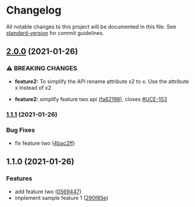 # Changelog

All notable changes to this project will be documented in this file. See [standard-version](https://github.com/conventional-changelog/standard-version) for commit guidelines.

## [2.0.0](https://github.com/azdigital-health/sample-repo-changelog/compare/v1.1.1...v2.0.0) (2021-01-26)


### ⚠ BREAKING CHANGES

* **feature2:** To simplify the API rename attribute x2 to x. Use the attribute x instead of x2

* **feature2:** simplify feature two api ([fa82198](https://github.com/azdigital-health/sample-repo-changelog/commit/fa821987355b525dd3fc1bfa55f7575d958fa9b0)), closes [#UCE-153](https://github.com/azdigital-health/sample-repo-changelog/issues/UCE-153)

### [1.1.1](https://github.com/azdigital-health/sample-repo-changelog/compare/v1.1.0...v1.1.1) (2021-01-26)


### Bug Fixes

* fix feature two ([4bac2ff](https://github.com/azdigital-health/sample-repo-changelog/commit/4bac2ff4587e355eefde24315c4b68b6691a564c))

## 1.1.0 (2021-01-26)


### Features

* add feature two ([0569447](https://github.com/azdigital-health/sample-repo-changelog/commit/056944767483f07e5fdcc53282f0bf42eeef3988))
* implement sample feature 1 ([290f85e](https://github.com/azdigital-health/sample-repo-changelog/commit/290f85e70e44e9c019aad041c448865ba5fa1868))
